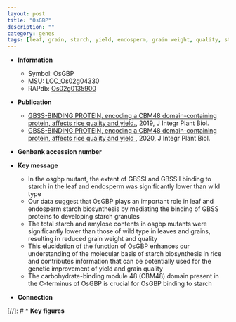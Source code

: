 ```yaml
---
layout: post
title: "OsGBP"
description: ""
category: genes
tags: [leaf, grain, starch, yield, endosperm, grain weight, quality, starch biosynthesis, grain quality]
---
```


* **Information**  
    + Symbol: OsGBP  
    + MSU: [LOC_Os02g04330](http://rice.plantbiology.msu.edu/cgi-bin/ORF_infopage.cgi?orf=LOC_Os02g04330)  
    + RAPdb: [Os02g0135900](http://rapdb.dna.affrc.go.jp/viewer/gbrowse_details/irgsp1?name=Os02g0135900)  

* **Publication**  
    + [GBSS-BINDING PROTEIN, encoding a CBM48 domain-containing protein, affects rice quality and yield.](http://www.ncbi.nlm.nih.gov/pubmed?term=GBSS-BINDING+PROTEIN,+encoding+a+CBM48+domain-containing+protein,+affects+rice+quality+and+yield.%5BTitle%5D), 2019, J Integr Plant Biol.
    + [GBSS-BINDING PROTEIN, encoding a CBM48 domain-containing protein, affects rice quality and yield ](http://www.ncbi.nlm.nih.gov/pubmed?term=GBSS-BINDING+PROTEIN,+encoding+a+CBM48+domain-containing+protein,+affects+rice+quality+and+yield+%5BTitle%5D), 2020, J Integr Plant Biol.

* **Genbank accession number**  

* **Key message**  
    + In the osgbp mutant, the extent of GBSSI and GBSSII binding to starch in the leaf and endosperm was significantly lower than wild type
    + Our data suggest that OsGBP plays an important role in leaf and endosperm starch biosynthesis by mediating the binding of GBSS proteins to developing starch granules
    + The total starch and amylose contents in osgbp mutants were significantly lower than those of wild type in leaves and grains, resulting in reduced grain weight and quality
    + This elucidation of the function of OsGBP enhances our understanding of the molecular basis of starch biosynthesis in rice and contributes information that can be potentially used for the genetic improvement of yield and grain quality
    + The carbohydrate-binding module 48 (CBM48) domain present in the C-terminus of OsGBP is crucial for OsGBP binding to starch

* **Connection**  

[//]: # * **Key figures**  


